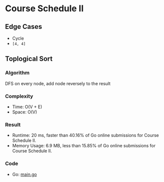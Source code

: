 # Course Schedule II
## Edge Cases
- Cycle
- `[4, 4]`
## Toplogical Sort
### Algorithm
DFS on every node, add node reversely to the result
### Complexity
- Time: O(V + E)
- Space: O(V)
### Result
- Runtime: 20 ms, faster than 40.16% of Go online submissions for Course Schedule II.
- Memory Usage: 6.9 MB, less than 15.85% of Go online submissions for Course Schedule II.
### Code
- Go: [main.go](#maingo)
